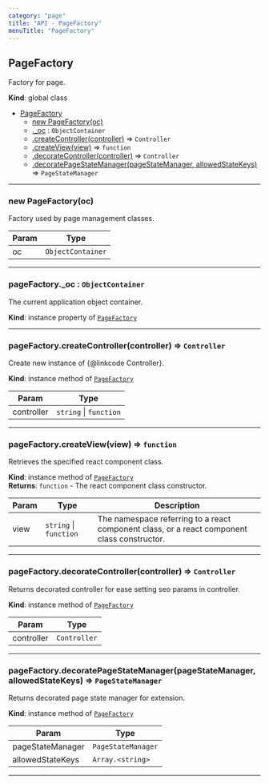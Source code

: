 ```yaml
---
category: "page"
title: "API - PageFactory"
menuTitle: "PageFactory"
---
```


## PageFactory&nbsp;<a name="PageFactory" href="https://github.com/seznam/ima/tree/17.5.0/page/PageFactory.js#L12" target="_blank"><span class="icon"><i class="fas fa-external-link-alt fa-xs"></i></span></a>
Factory for page.

**Kind**: global class  

* [PageFactory](#PageFactory)
    * [new PageFactory(oc)](#new_PageFactory_new)
    * [._oc](#PageFactory+_oc) : <code>ObjectContainer</code>
    * [.createController(controller)](#PageFactory+createController) ⇒ <code>Controller</code>
    * [.createView(view)](#PageFactory+createView) ⇒ <code>function</code>
    * [.decorateController(controller)](#PageFactory+decorateController) ⇒ <code>Controller</code>
    * [.decoratePageStateManager(pageStateManager, allowedStateKeys)](#PageFactory+decoratePageStateManager) ⇒ <code>PageStateManager</code>


* * *

### new PageFactory(oc)&nbsp;<a name="new_PageFactory_new"></a>
Factory used by page management classes.


| Param | Type |
| --- | --- |
| oc | <code>ObjectContainer</code> | 


* * *

### pageFactory.\_oc : <code>ObjectContainer</code>&nbsp;<a name="PageFactory+_oc" href="https://github.com/seznam/ima/tree/17.5.0/page/PageFactory.js#L18" target="_blank"><span class="icon"><i class="fas fa-external-link-alt fa-xs"></i></span></a>
The current application object container.

**Kind**: instance property of [<code>PageFactory</code>](#PageFactory)  

* * *

### pageFactory.createController(controller) ⇒ <code>Controller</code>&nbsp;<a name="PageFactory+createController" href="https://github.com/seznam/ima/tree/17.5.0/page/PageFactory.js#L27" target="_blank"><span class="icon"><i class="fas fa-external-link-alt fa-xs"></i></span></a>
Create new instance of {@linkcode Controller}.

**Kind**: instance method of [<code>PageFactory</code>](#PageFactory)  

| Param | Type |
| --- | --- |
| controller | <code>string</code> \| <code>function</code> | 


* * *

### pageFactory.createView(view) ⇒ <code>function</code>&nbsp;<a name="PageFactory+createView" href="https://github.com/seznam/ima/tree/17.5.0/page/PageFactory.js#L42" target="_blank"><span class="icon"><i class="fas fa-external-link-alt fa-xs"></i></span></a>
Retrieves the specified react component class.

**Kind**: instance method of [<code>PageFactory</code>](#PageFactory)  
**Returns**: <code>function</code> - The react component class
        constructor.  

| Param | Type | Description |
| --- | --- | --- |
| view | <code>string</code> \| <code>function</code> | The namespace        referring to a react component class, or a react component class        constructor. |


* * *

### pageFactory.decorateController(controller) ⇒ <code>Controller</code>&nbsp;<a name="PageFactory+decorateController" href="https://github.com/seznam/ima/tree/17.5.0/page/PageFactory.js#L63" target="_blank"><span class="icon"><i class="fas fa-external-link-alt fa-xs"></i></span></a>
Returns decorated controller for ease setting seo params in controller.

**Kind**: instance method of [<code>PageFactory</code>](#PageFactory)  

| Param | Type |
| --- | --- |
| controller | <code>Controller</code> | 


* * *

### pageFactory.decoratePageStateManager(pageStateManager, allowedStateKeys) ⇒ <code>PageStateManager</code>&nbsp;<a name="PageFactory+decoratePageStateManager" href="https://github.com/seznam/ima/tree/17.5.0/page/PageFactory.js#L87" target="_blank"><span class="icon"><i class="fas fa-external-link-alt fa-xs"></i></span></a>
Returns decorated page state manager for extension.

**Kind**: instance method of [<code>PageFactory</code>](#PageFactory)  

| Param | Type |
| --- | --- |
| pageStateManager | <code>PageStateManager</code> | 
| allowedStateKeys | <code>Array.&lt;string&gt;</code> | 


* * *

